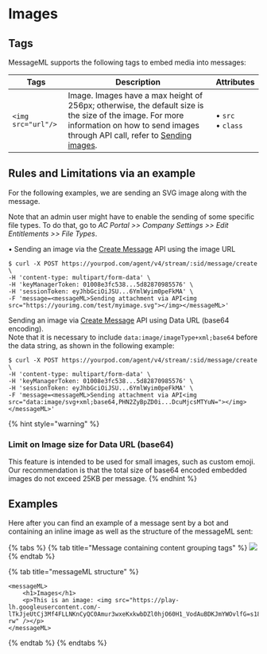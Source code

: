 # Images

## Tags

MessageML supports the following tags to embed media into messages:

| Tags               | Description                                                                                                                                                                                               | Attributes                                         |
| ------------------ | --------------------------------------------------------------------------------------------------------------------------------------------------------------------------------------------------------- | -------------------------------------------------- |
| `<img src="url"/>` | Image. Images have a max height of 256px; otherwise, the default size is the size of the image. For more information on how to send images through API call, refer to [Sending images](broken-reference). | <p>• <code>src</code> <br>• <code>class</code></p> |

## Rules and Limitations via an example

For the following examples, we are sending an SVG image along with the message.

Note that an admin user might have to enable the sending of some specific file types. To do that, go to _AC Portal >> Company Settings >> Edit Entitlements >> File Types_.

• Sending an image via the [Create Message](https://developers.symphony.com/restapi/reference#create-message-v4) API using the image URL

```markup
$ curl -X POST https://yourpod.com/agent/v4/stream/:sid/message/create \
-H 'content-type: multipart/form-data' \
-H 'keyManagerToken: 01008e3fc538...5d82870985576' \
-H 'sessionToken: eyJhbGciOiJSU...6YmlWyim0peFkMA' \
-F 'message=<messageML>Sending attachment via API<img src="https://yourimg.com/test/myimage.svg"></img></messageML>'
```

Sending an image via [Create Message](https://developers.symphony.com/restapi/reference#create-message-v4) API using Data URL (base64 encoding).\
Note that it is necessary to include `data:image/imageType+xml;base64` before the data string, as shown in the following example:

```markup
$ curl -X POST https://yourpod.com/agent/v4/stream/:sid/message/create \
-H 'content-type: multipart/form-data' \
-H 'keyManagerToken: 01008e3fc538...5d82870985576' \
-H 'sessionToken: eyJhbGciOiJSU...6YmlWyim0peFkMA' \
-F 'message=<messageML>Sending attachment via API<img src="data:image/svg+xml;base64,PHN2ZyBpZD0i...DcuMjcsMTYuN="></img></messageML>'
```

{% hint style="warning" %}
### Limit on Image size for Data URL (base64)

This feature is intended to be used for small images, such as custom emoji. Our recommendation is that the total size of base64 encoded embedded images do not exceed 25KB per message.
{% endhint %}

## Examples

Here after you can find an example of a message sent by a bot and containing an inline image as well as the structure of the messageML sent:

{% tabs %}
{% tab title="Message containing content grouping tags" %}
![](../../../../.gitbook/assets/mml\_image.png)
{% endtab %}

{% tab title="messageML structure" %}
```markup
<messageML>
    <h1>Images</h1>
    <p>This is an image: <img src="https://play-lh.googleusercontent.com/-lTkJjeUtCj3Mf4FLLNKnCyQC0Amur3wxeKxkwbDZl0hjO60H1_VodAuBDKJmYWOvlfG=s180-rw" /></p>
</messageML>
```
{% endtab %}
{% endtabs %}

